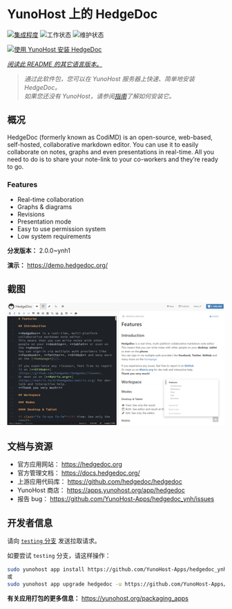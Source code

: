 <!--
注意：此 README 由 <https://github.com/YunoHost/apps/tree/master/tools/readme_generator> 自动生成
请勿手动编辑。
-->

# YunoHost 上的 HedgeDoc

[![集成程度](https://dash.yunohost.org/integration/hedgedoc.svg)](https://dash.yunohost.org/appci/app/hedgedoc) ![工作状态](https://ci-apps.yunohost.org/ci/badges/hedgedoc.status.svg) ![维护状态](https://ci-apps.yunohost.org/ci/badges/hedgedoc.maintain.svg)

[![使用 YunoHost 安装 HedgeDoc](https://install-app.yunohost.org/install-with-yunohost.svg)](https://install-app.yunohost.org/?app=hedgedoc)

*[阅读此 README 的其它语言版本。](./ALL_README.md)*

> *通过此软件包，您可以在 YunoHost 服务器上快速、简单地安装 HedgeDoc。*  
> *如果您还没有 YunoHost，请参阅[指南](https://yunohost.org/install)了解如何安装它。*

## 概况

HedgeDoc (formerly known as CodiMD) is an open-source, web-based, self-hosted, collaborative markdown editor.
You can use it to easily collaborate on notes, graphs and even presentations in real-time. All you need to do is to share your note-link to your co-workers and they’re ready to go.

### Features

- Real-time collaboration
- Graphs & diagrams
- Revisions
- Presentation mode
- Easy to use permission system
- Low system requirements


**分发版本：** 2.0.0~ynh1

**演示：** <https://demo.hedgedoc.org/>

## 截图

![HedgeDoc 的截图](./doc/screenshots/screenshot.png)

## 文档与资源

- 官方应用网站： <https://hedgedoc.org>
- 官方管理文档： <https://docs.hedgedoc.org/>
- 上游应用代码库： <https://github.com/hedgedoc/hedgedoc>
- YunoHost 商店： <https://apps.yunohost.org/app/hedgedoc>
- 报告 bug： <https://github.com/YunoHost-Apps/hedgedoc_ynh/issues>

## 开发者信息

请向 [`testing` 分支](https://github.com/YunoHost-Apps/hedgedoc_ynh/tree/testing) 发送拉取请求。

如要尝试 `testing` 分支，请这样操作：

```bash
sudo yunohost app install https://github.com/YunoHost-Apps/hedgedoc_ynh/tree/testing --debug
或
sudo yunohost app upgrade hedgedoc -u https://github.com/YunoHost-Apps/hedgedoc_ynh/tree/testing --debug
```

**有关应用打包的更多信息：** <https://yunohost.org/packaging_apps>
